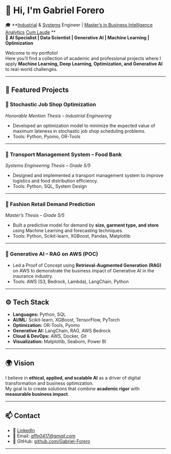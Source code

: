 # 👋 Hi, I'm Gabriel Forero  

🎓 **[Industrial](https://wallet.xertify.co/certificates/A2026E6AA001) & [Systems](https://wallet.xertify.co/certificates/A2026E6AA004) Engineer | [Master’s in Business Intelligence Analytics](https://wallet.xertify.co/certificates/2026E6AA006) [Cum Laude](https://wallet.xertify.co/certificates/A2026E6AA007)  **  
🤖 **AI Specialist | Data Scientist | Generative AI | Machine Learning | Optimization**  

Welcome to my portfolio!  
Here you’ll find a collection of academic and professional projects where I apply **Machine Learning, Deep Learning, Optimization, and Generative AI** to real-world challenges.  

---

## 📂 Featured Projects  

### 🔹 Stochastic Job Shop Optimization  
*Honorable Mention Thesis – Industrial Engineering*  
- Developed an optimization model to minimize the expected value of maximum lateness in stochastic job shop scheduling problems.  
- Tools: Python, Pyomo, OR-Tools  

---

### 🔹 Transport Management System – Food Bank  
*Systems Engineering Thesis – Grade 5/5*  
- Designed and implemented a transport management system to improve logistics and food distribution efficiency.  
- Tools: Python, SQL, System Design  

---

### 🔹 Fashion Retail Demand Prediction  
*Master’s Thesis – Grade 5/5*  
- Built a predictive model for demand by **size, garment type, and store** using Machine Learning and forecasting techniques.  
- Tools: Python, Scikit-learn, XGBoost, Pandas, Matplotlib  

---

### 🔹 Generative AI – RAG on AWS (POC)  
- Led a Proof of Concept using **Retrieval-Augmented Generation (RAG)** on AWS to demonstrate the business impact of Generative AI in the insurance industry.  
- Tools: AWS (S3, Bedrock, Lambda), LangChain, Python  

---

## ⚙️ Tech Stack  

- **Languages:** Python, SQL  
- **AI/ML:** Scikit-learn, XGBoost, TensorFlow, PyTorch  
- **Optimization:** OR-Tools, Pyomo  
- **Generative AI:** LangChain, RAG, AWS Bedrock  
- **Cloud & DevOps:** AWS, Docker, Git  
- **Visualization:** Matplotlib, Seaborn, Power BI  

---

## 🌍 Vision  

I believe in **ethical, applied, and scalable AI** as a driver of digital transformation and business optimization.  
My goal is to create solutions that combine **academic rigor** with **measurable business impact**.  

---

## 📫 Contact  

- 💼 [LinkedIn](https://www.linkedin.com/in/gabriel-fernando-forero-ortiz/)  
- 📧 Email: *gffo0417@gmail.com*  
- 🐙 GitHub: [github.com/Gabriel-Forero](https://github.com/Gabriel-Forero)  

---
